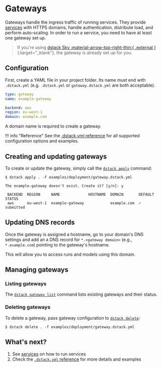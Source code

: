# Gateways

Gateways handle the ingress traffic of running services.
They provide [services](services.md) with HTTPS domains, handle authentication, distribute load, and perform auto-scaling.
In order to run a service, you need to have at least one gateway set up.

> If you're using [dstack Sky :material-arrow-top-right-thin:{ .external }](https://sky.dstack.ai){:target="_blank"},
the gateway is already set up for you.

## Configuration

First, create a YAML file in your project folder. Its name must end with `.dstack.yml` (e.g. `.dstack.yml` or `gateway.dstack.yml`
are both acceptable).

<div editor-title="gateway.dstack.yml"> 

```yaml
type: gateway
name: example-gateway

backend: aws
region: eu-west-1
domain: example.com
```

</div>

A domain name is required to create a gateway.

!!! info "Reference"
    See the [.dstack.yml reference](../reference/dstack.yml/gateway.md)
    for all supported configuration options and examples.

## Creating and updating gateways

To create or update the gateway, simply call the [`dstack apply`](../reference/cli/index.md#dstack-apply) command:

<div class="termy">

```shell
$ dstack apply . -f examples/deployment/gateway.dstack.yml

The example-gateway doesn't exist. Create it? [y/n]: y

 BACKEND  REGION     NAME             HOSTNAME  DOMAIN       DEFAULT  STATUS
 aws      eu-west-1  example-gateway            example.com  ✓        submitted

```

</div>

## Updating DNS records

Once the gateway is assigned a hostname, go to your domain's DNS settings
and add an `A` DNS record for `*.<gateway domain>` (e.g., `*.example.com`) pointing to the gateway's hostname.

This will allow you to access runs and models using this domain.

## Managing gateways

### Listing gateways

The [`dstack gateway list`](../reference/cli/index.md#dstack-gateway-list) command lists existing gateways and their status.

### Deleting gateways

To delete a gateway, pass gateway configuration to [`dstack delete`](../reference/cli/index.md#dstack-delete):

<div class="termy">

```shell
$ dstack delete . -f examples/deployment/gateway.dstack.yml
```

</div>

[//]: # (TODO: Ellaborate on default`)

[//]: # (TODO: ## Accessing endpoints)

## What's next?

1. See [services](../services.md) on how to run services
2. Check the [`.dstack.yml` reference](../reference/dstack.yml/gateway.md) for more details and examples